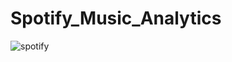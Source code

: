 # Spotify_Music_Analytics

![spotify](https://github.com/user-attachments/assets/e1a583b0-acf7-4334-810f-fffd885df78c)

